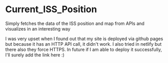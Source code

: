 # Current_ISS_Position
Simply fetches the data of the ISS position and map from APIs and visualizes in an interesting way

I was very upset when I found out that my site is deployed via github pages but because it has an HTTP API call, it didn't work.
I also tried in netlify but there also they force HTTPS. In future if I am able to deploy it successfully, I'll surely add the 
link here :)
